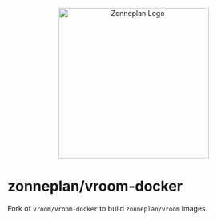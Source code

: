 <p align="center"><a href="https://www.zonneplan.nl" target="_blank"><img src="https://assets.zonneplan.nl/logo/zonneplan-logo-green.svg" width="300" alt="Zonneplan Logo"></a></p>

# zonneplan/vroom-docker

Fork of `vroom/vroom-docker` to build `zonneplan/vroom` images.
